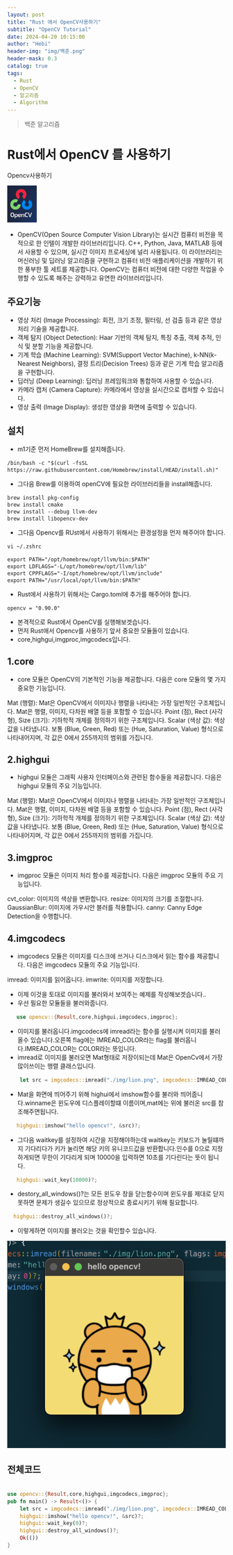 ```yaml
---
layout: post
title: "Rust 에서 OpenCV사용하기"
subtitle: "OpenCV Tutorial"
date: 2024-04-20 10:15:00
author: "Hebi"
header-img: "img/백준.png"
header-mask: 0.3
catalog: true
tags:
  - Rust
  - OpenCV
  - 알고리즘
  - Algorithm
---
```


> 백준 알고리즘

# Rust에서 OpenCV 를 사용하기

Opencv사용하기

<img src="/img/OpenCV.png" />


- OpenCV(Open Source Computer Vision Library)는 실시간 컴퓨터 비전을 목적으로 한 인텔이 개발한 라이브러리입니다. C++, Python, Java, MATLAB 등에서 사용할 수 있으며, 실시간 이미지 프로세싱에 널리 사용됩니다. 이 라이브러리는 머신러닝 및 딥러닝 알고리즘을 구현하고 컴퓨터 비전 애플리케이션을 개발하기 위한 풍부한 툴 세트를 제공합니다. OpenCV는 컴퓨터 비전에 대한 다양한 작업을 수행할 수 있도록 해주는 강력하고 유연한 라이브러리입니다.
## 주요기능


- 영상 처리 (Image Processing): 회전, 크기 조정, 필터링, 선 검출 등과 같은 영상 처리 기술을 제공합니다.
- 객체 탐지 (Object Detection): Haar 기반의 객체 탐지, 특징 추출, 객체 추적, 인식 및 분할 기능을 제공합니다.
- 기계 학습 (Machine Learning): SVM(Support Vector Machine), k-NN(k-Nearest Neighbors), 결정 트리(Decision Trees) 등과 같은 기계 학습 알고리즘을 구현합니다.
- 딥러닝 (Deep Learning): 딥러닝 프레임워크와 통합하여 사용할 수 있습니다.
- 카메라 캡처 (Camera Capture): 카메라에서 영상을 실시간으로 캡처할 수 있습니다.
- 영상 출력 (Image Display): 생성한 영상을 화면에 출력할 수 있습니다.

## 설치

- m1기준 먼저 HomeBrew를 설치해줍니다.

```
/bin/bash -c "$(curl -fsSL https://raw.githubusercontent.com/Homebrew/install/HEAD/install.sh)"
```
- 그다음 Brew를 이용하여 openCV에 필요한 라이브러리들을 install해줍니다.

```
brew install pkg-config
brew install cmake
brew install --debug llvm-dev
brew install libopencv-dev
```

- 그다음 Opencv를 RUst에서 사용하기 위해서는 환경설정을 먼저 해주어야 합니다.

```
vi ~/.zshrc
```
```
export PATH="/opt/homebrew/opt/llvm/bin:$PATH"
export LDFLAGS="-L/opt/homebrew/opt/llvm/lib"
export CPPFLAGS="-I/opt/homebrew/opt/llvm/include"
export PATH="/usr/local/opt/llvm/bin:$PATH"

```
- Rust에서 사용하기 위해서는 Cargo.toml에 추가를 해주어야 합니다.

```
opencv = "0.90.0"
```

- 본격적으로 Rust에서 OpenCV를 실행해보겟습니다.
- 먼저 Rust애서 Opencv를 사용하기 앞서 중요한 모듈들이 있습니다.
- core,highgui,imgproc,imgcodecs입니다.
## 1.core
- core 모듈은 OpenCV의 기본적인 기능을 제공합니다. 다음은 core 모듈의 몇 가지 중요한 기능입니다.

Mat (행렬): Mat은 OpenCV에서 이미지나 행렬을 나타내는 가장 일반적인 구조체입니다. Mat은 행렬, 이미지, 다차원 배열 등을 포함할 수 있습니다.
Point (점), Rect (사각형), Size (크기): 기하학적 개체를 정의하기 위한 구조체입니다.
Scalar (색상 값): 색상 값을 나타냅니다. 보통 (Blue, Green, Red) 또는 (Hue, Saturation, Value) 형식으로 나타내어지며, 각 값은 0에서 255까지의 범위를 가집니다.
## 2.highgui
- highgui 모듈은 그래픽 사용자 인터페이스와 관련된 함수들을 제공합니다. 다음은 highgui 모듈의 주요 기능입니다.

Mat (행렬): Mat은 OpenCV에서 이미지나 행렬을 나타내는 가장 일반적인 구조체입니다. Mat은 행렬, 이미지, 다차원 배열 등을 포함할 수 있습니다.
Point (점), Rect (사각형), Size (크기): 기하학적 개체를 정의하기 위한 구조체입니다.
Scalar (색상 값): 색상 값을 나타냅니다. 보통 (Blue, Green, Red) 또는 (Hue, Saturation, Value) 형식으로 나타내어지며, 각 값은 0에서 255까지의 범위를 가집니다.
## 3.imgproc
- imgproc 모듈은 이미지 처리 함수를 제공합니다. 다음은 imgproc 모듈의 주요 기능입니다.


cvt_color: 이미지의 색상을 변환합니다.
resize: 이미지의 크기를 조절합니다.
GaussianBlur: 이미지에 가우시안 블러를 적용합니다.
canny: Canny Edge Detection을 수행합니다.
## 4.imgcodecs
- imgcodecs 모듈은 이미지를 디스크에 쓰거나 디스크에서 읽는 함수를 제공합니다. 다음은 imgcodecs 모듈의 주요 기능입니다.

imread: 이미지를 읽어옵니다.
imwrite: 이미지를 저장합니다.

- 이제 이것을 토대로 이미지를 불러와서 보여주는 예제를 작성해보겟습니다..
- 우선 필요한 모듈들을 불러와줍니다.

```rust
   use opencv::{Result,core,highgui,imgcodecs,imgproc};

```
- 이미지를 불러옵니다.imgcodecs에 imread라는 함수를 실행시켜 이미지를 불러올수 있습니다.오른쪽 flag에는 IMREAD_COLOR라는 flag를 불러옵니다.IMREAD_COLOR는 COLOR라는 뜻입니다.
- imread로 이미지를 불러오면 Mat형태로 저장이되는데 Mat은 OpenCv에서 가장 많이쓰이는 행렬 클래스입니다.

```rust
    let src = imgcodecs::imread("./img/lion.png", imgcodecs::IMREAD_COLOR)?;
```
- Mat을 화면에 띄어주기 위해 highui에서 imshow함수를 불러와 띄어줍니다.winname은 윈도우에 디스플레이할떄 이름이며,mat에는 위에 불러온 src를 참조해주면됩니다.

```rust
   highgui::imshow("hello opencv!", &src)?;
```
- 그다음 waitkey를 설정하여 시간을 지정해야하는데 waitkey는 키보드가 눌릴떄까지 기다리다가 키가 눌리면 해당 키의 유니코드값을 반환합니다.인수를 0으로 지정하게되면 무한이 기다리게 되며 10000을 입력하면 10초를 기다린다는 뜻이 됩니다.

```rust
   highgui::wait_key(10000)?;
```
- destory_all_windows()?는 모든 윈도우 창을 닫는함수이며 윈도우를 제대로 닫지 못하면 문제가 생길수 있으므로 정상적으로 종료시키기 위해 필요합니다.



```rust
  highgui::destroy_all_windows()?;

```

- 이렇게하면 이미지를 불러오는 것을 확인할수 있습니다.


<img src="/img/lion_result.png" />


## 전체코드

```rust

use opencv::{Result,core,highgui,imgcodecs,imgproc};
pub fn main() -> Result<()> {
    let src = imgcodecs::imread("./img/lion.png", imgcodecs::IMREAD_COLOR)?;
    highgui::imshow("hello opencv!", &src)?;
    highgui::wait_key(0)?;
    highgui::destroy_all_windows()?;
    Ok(())
}
```